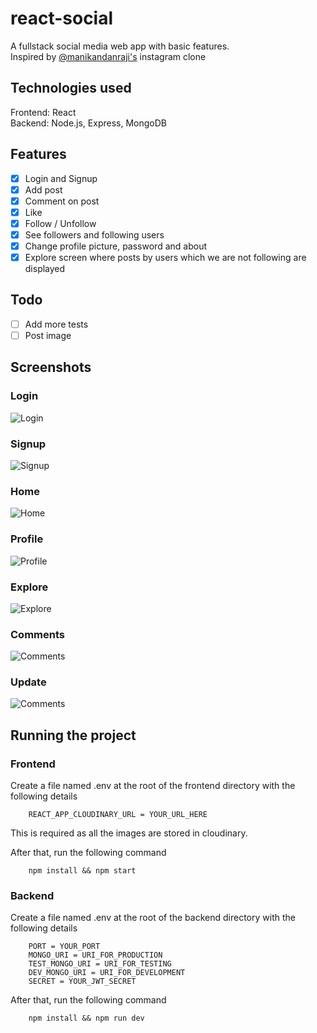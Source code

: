 # react-social

A fullstack social media web app with basic features.  
Inspired by [@manikandanraji's](https://github.com/manikandanraji) instagram clone

## Technologies used

Frontend: React  
Backend: Node.js, Express, MongoDB

## Features

* [x] Login and Signup
* [x] Add post
* [x] Comment on post
* [x] Like
* [x] Follow / Unfollow
* [x] See followers and following users
* [x] Change profile picture, password and about
* [x] Explore screen where posts by users which we are not following are displayed

## Todo

* [ ] Add more tests
* [ ] Post image

## Screenshots

### Login  
![Login](screenshots/signin.png)

### Signup
![Signup](screenshots/signup.png)

### Home
![Home](screenshots/feed.png)

### Profile
![Profile](screenshots/profile.png)

### Explore
![Explore](screenshots/explore.png)

### Comments
![Comments](screenshots/comments.png)

### Update
![Comments](screenshots/update.png)

## Running the project

### Frontend

Create a file named .env at the root of the frontend directory with the following details
```
    REACT_APP_CLOUDINARY_URL = YOUR_URL_HERE
```
This is required as all the images are stored in cloudinary.
  
After that, run the following command
```
    npm install && npm start
```

### Backend

Create a file named .env at the root of the backend directory with the following details

```
    PORT = YOUR_PORT
    MONGO_URI = URI_FOR_PRODUCTION
    TEST_MONGO_URI = URI_FOR_TESTING
    DEV_MONGO_URI = URI_FOR_DEVELOPMENT
    SECRET = YOUR_JWT_SECRET
```
After that, run the following command
```
    npm install && npm run dev
```

